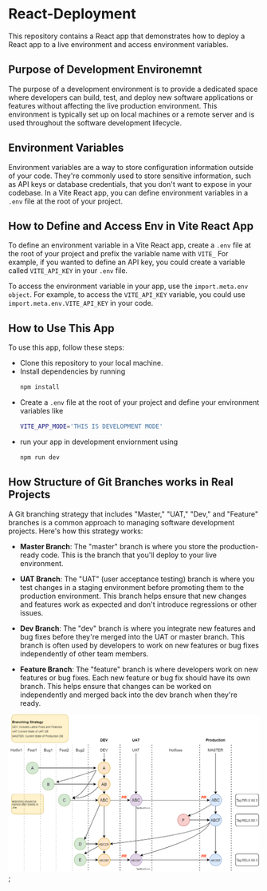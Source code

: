 # React-Deployment

This repository contains a React app that demonstrates how to deploy a React app to a live environment and access environment variables.

## Purpose of Development Environemnt

The purpose of a development environment is to provide a dedicated space where developers can build, test, and deploy new software applications or features without affecting the live production environment. This environment is typically set up on local machines or a remote server and is used throughout the software development lifecycle.

## Environment Variables

Environment variables are a way to store configuration information outside of your code. They're commonly used to store sensitive information, such as API keys or database credentials, that you don't want to expose in your codebase. In a Vite React app, you can define environment variables in a `.env` file at the root of your project.

## How to Define and Access Env in Vite React App

To define an environment variable in a Vite React app, create a `.env` file at the root of your project and prefix the variable name with `VITE_` For example, if you wanted to define an API key, you could create a variable called `VITE_API_KEY` in your `.env` file.

To access the environment variable in your app, use the `import.meta.env object`. For example, to access the `VITE_API_KEY` variable, you could use `import.meta.env.VITE_API_KEY` in your code.

## How to Use This App

To use this app, follow these steps:

- Clone this repository to your local machine.
- Install dependencies by running
  ```bash
  npm install
  ```
- Create a `.env` file at the root of your project and define your environment variables like
  ```bash
  VITE_APP_MODE='THIS IS DEVELOPMENT MODE'
  ```
- run your app in development enviornment using
  ```bash
  npm run dev
  ```

## How Structure of Git Branches works in Real Projects

A Git branching strategy that includes "Master," "UAT," "Dev," and "Feature" branches is a common approach to managing software development projects. Here's how this strategy works:

- **Master Branch**: The "master" branch is where you store the production-ready code. This is the branch that you'll deploy to your live environment.

- **UAT Branch**: The "UAT" (user acceptance testing) branch is where you test changes in a staging environment before promoting them to the production environment. This branch helps ensure that new changes and features work as expected and don't introduce regressions or other issues.

- **Dev Branch**: The "dev" branch is where you integrate new features and bug fixes before they're merged into the UAT or master branch. This branch is often used by developers to work on new features or bug fixes independently of other team members.

- **Feature Branch**: The "feature" branch is where developers work on new features or bug fixes. Each new feature or bug fix should have its own branch. This helps ensure that changes can be worked on independently and merged back into the dev branch when they're ready.

![Git-Branching-Strategy](./src/assets/Branching-Strategy.png);
